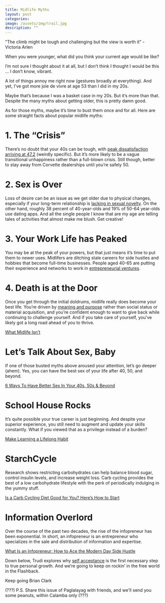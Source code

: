 ```yaml
---
title: Midlife Myths
layout: post
categories:
image: /assets/img/trail.jpg
description: ""
---
```


"The climb might be tough and challenging but the view is worth it" - Victoria Arlen

When you were younger, what did you think your current age would be like?

I’m not sure I thought about it at all, but I don’t think I thought I would be this … I don’t know, vibrant.

A lot of things annoy me right now (gestures broadly at everything). And yet, I’ve got more joie de vivre at age 53 than I did in my 20s.

Maybe that’s because I was a basket case in my 20s. But it’s more than that. Despite the many myths about getting older, this is pretty damn good.

As for those myths, maybe it’s time to bust them once and for all. Here are some straight facts about popular midlife myths:

# 1. The “Crisis”

There’s no doubt that your 40s can be tough, with [peak dissatisfaction arriving at 47.2](https://www.cnbc.com/2020/01/16/happiness-hits-rock-bottom-at-age-47-2-according-to-new-research.html) (weirdly specific). But it’s more likely to be a vague transitional unhappiness rather than a full-blown crisis. Still though, better to stay away from Corvette dealerships until you’re safely 50.

# 2. Sex is Over

Loss of desire can be an issue as we get older due to physical changes, especially if your long-term relationship is [lacking in sexual novelty](https://www.sutterhealth.org/health/sexual-health-relationships/great-sex-in-midlife). On the other hand, roughly 38 percent of 40-year-olds and 19% of 50-64 year-olds use dating apps. And all the single people I know that are my age are telling tales of activities that almost make me blush. Get creative!

# 3. Your Work Life has Peaked

You may be at the peak of your powers, but that just means it’s time to put them to newer uses. Midlifers are ditching stale careers for side hustles and hobbies that become full-time businesses. People aged 40-65 are putting their experience and networks to work in [entrepreneurial ventures](https://thriveglobal.com/stories/four-secrets-to-success-as-a-midlife-entrepreneur/).

# 4. Death is at the Door

Once you get through the initial doldrums, midlife really does become your best life. You’re driven by [meaning and purpose](https://www.wsj.com/articles/i-refocused-on-living-a-life-with-purpose-readers-share-their-stories-of-midlife-crisis-11579708284) rather than social status or material acquisition, and you’re confident enough to want to give back while continuing to challenge yourself. And if you take care of yourself, you’ve likely got a long road ahead of you to thrive.

[What Midlife Isn’t](https://www.psychologytoday.com/us/blog/the-right-side-40/202010/what-midlife-isnt)

# Let’s Talk About Sex, Baby

If one of those busted myths above aroused your attention, let’s go deeper (ahem). Yes, you can have the best sex of your life after 40, 50, and beyond.

[6 Ways To Have Better Sex In Your 40s, 50s & Beyond](https://www.mindbodygreen.com/articles/how-to-have-better-sex-in-your-40s-and-beyond)

# School House Rocks

It’s quite possible your true career is just beginning. And despite your superior experience, you still need to augment and update your skills constantly. What if you viewed that as a privilege instead of a burden?

[Make Learning a Lifelong Habit](https://www.mindbodygreen.com/articles/how-to-have-better-sex-in-your-40s-and-beyond)

# StarchCycle

Research shows restricting carbohydrates can help balance blood sugar, control insulin levels, and increase weight loss. Carb cycling provides the best of a low carbohydrate lifestyle with the perk of periodically indulging in the yummy stuff.

[Is a Carb Cycling Diet Good for You? Here’s How to Start](https://wellnessmama.com/4425/carb-cycling/)

# Information Overlord

Over the course of the past two decades, the rise of the infopreneur has been exponential. In short, an infopreneur is an entrepreneur who specializes in the sale and distribution of information and expertise.

[What Is an Infopreneur: How to Ace the Modern Day Side Hustle](https://blog.mint.com/planning/infopreneur/)

Down below, Trudi explores why [self acceptance](https://further.net/self-acceptance/) is the first necessary step to true personal growth. And we’re going to keep on rockin’ in the free world in the Flashback.

Keep going
Brian Clark

(???) P.S. Share this issue of Paglalayag with friends, and we'll send you some peanuts, within Calamba only (???)